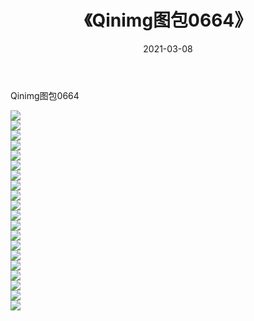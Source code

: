 ﻿---
layout: post
title:  《Qinimg图包0664》
date:   2021-03-08
img: http://imgx.orgx.ga/Qinimg图包/Qinimg图包0664/000.jpg
categories: [美女, 清纯, 唯美]
---

Qinimg图包0664

 ![](http://imgx.orgx.ga/Qinimg图包/Qinimg图包0664/001.jpg) <br>![](http://imgx.orgx.ga/Qinimg图包/Qinimg图包0664/002.jpg) <br>![](http://imgx.orgx.ga/Qinimg图包/Qinimg图包0664/003.jpg) <br>![](http://imgx.orgx.ga/Qinimg图包/Qinimg图包0664/004.jpg) <br>![](http://imgx.orgx.ga/Qinimg图包/Qinimg图包0664/005.jpg) <br>![](http://imgx.orgx.ga/Qinimg图包/Qinimg图包0664/006.jpg) <br>![](http://imgx.orgx.ga/Qinimg图包/Qinimg图包0664/007.jpg) <br>![](http://imgx.orgx.ga/Qinimg图包/Qinimg图包0664/008.jpg) <br>![](http://imgx.orgx.ga/Qinimg图包/Qinimg图包0664/009.jpg) <br>![](http://imgx.orgx.ga/Qinimg图包/Qinimg图包0664/010.jpg) <br>![](http://imgx.orgx.ga/Qinimg图包/Qinimg图包0664/011.jpg) <br>![](http://imgx.orgx.ga/Qinimg图包/Qinimg图包0664/012.jpg) <br>![](http://imgx.orgx.ga/Qinimg图包/Qinimg图包0664/013.jpg) <br>![](http://imgx.orgx.ga/Qinimg图包/Qinimg图包0664/014.jpg) <br>![](http://imgx.orgx.ga/Qinimg图包/Qinimg图包0664/015.jpg) <br>![](http://imgx.orgx.ga/Qinimg图包/Qinimg图包0664/016.jpg) <br>![](http://imgx.orgx.ga/Qinimg图包/Qinimg图包0664/017.jpg) <br>![](http://imgx.orgx.ga/Qinimg图包/Qinimg图包0664/018.jpg) <br>![](http://imgx.orgx.ga/Qinimg图包/Qinimg图包0664/019.jpg) <br>![](http://imgx.orgx.ga/Qinimg图包/Qinimg图包0664/020.jpg) <br>